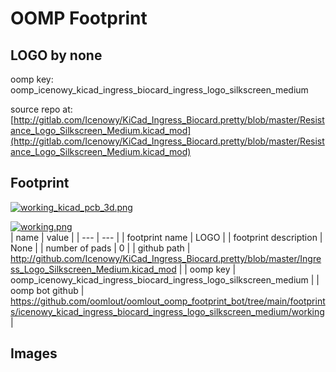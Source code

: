 # OOMP Footprint  
## LOGO  by none  
  
oomp key: oomp_icenowy_kicad_ingress_biocard_ingress_logo_silkscreen_medium  
  
source repo at: [http://gitlab.com/Icenowy/KiCad_Ingress_Biocard.pretty/blob/master/Resistance_Logo_Silkscreen_Medium.kicad_mod](http://gitlab.com/Icenowy/KiCad_Ingress_Biocard.pretty/blob/master/Resistance_Logo_Silkscreen_Medium.kicad_mod)  
## Footprint  
  
[![working_kicad_pcb_3d.png](working_kicad_pcb_3d_600.png)](working_kicad_pcb_3d.png)  
  
[![working.png](working_600.png)](working.png)  
| name | value | 
| --- | --- | 
| footprint name | LOGO | 
| footprint description | None | 
| number of pads | 0 | 
| github path | http://github.com/Icenowy/KiCad_Ingress_Biocard.pretty/blob/master/Ingress_Logo_Silkscreen_Medium.kicad_mod | 
| oomp key | oomp_icenowy_kicad_ingress_biocard_ingress_logo_silkscreen_medium | 
| oomp bot github | https://github.com/oomlout/oomlout_oomp_footprint_bot/tree/main/footprints/icenowy_kicad_ingress_biocard_ingress_logo_silkscreen_medium/working | 
## Images  
